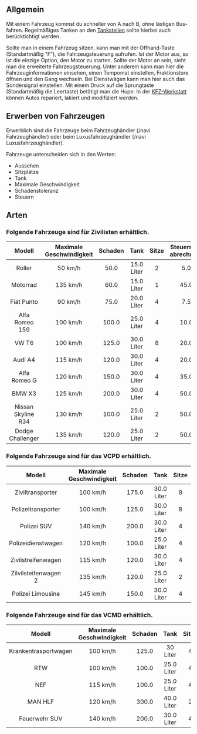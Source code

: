 ## Allgemein

Mit einem Fahrzeug kommst du schneller von A nach B, ohne lästigen Bus-fahren. Regelmäßiges Tanken an den [Tankstellen](pages/biz/tankstelle) sollte hierbei auch berücktichtigt werden.

Sollte man in einem Fahrzeug sitzen, kann man mit der Offhand-Taste (Standartmäßig "F"), die Fahrzeugsteuerung aufrufen. Ist der Motor aus, so ist die einzige Option, den Motor zu starten. Sollte der Motor an sein, sieht man die erweiterte Fahrzeugsteuerung. Unter anderem kann man hier die Fahrzeuginformationen einsehen, einen Tempomat einstellen, Fraktionstore öffnen und den Gang wechseln. Bei Dienstwägen kann man hier auch das Sondersignal einstellen. Mit einem Druck auf die Sprungtaste (Standartmäßig die Leertaste) betätigt man die Hupe. 
In der [KFZ-Werkstatt](pages/fahrzeuge/kfz-werkstatt) können Autos repariert, lakiert und modifiziert werden.

## Erwerben von Fahrzeugen
Erwerblich sind die Fahrzeuge beim Fahrzeughändler (/navi Fahrzeughändler) oder beim Luxusfahrzeughändler (/navi Luxusfahrzeughändler).

Fahrzeuge unterscheiden sich in den Werten:
- Aussehen
- Sitzplätze
- Tank
- Maximale Geschwindigkeit
- Schadenstoleranz
- Steuern

## Arten
### Folgende Fahrzeuge sind für Zivilisten erhältlich.

| Modell | Maximale Geschwindigkeit | Schaden | Tank | Sitze | Steuern (pro abrechnung) | Preis |
|:-:|:-:|:-:|:-:|:-:|:-:|:-:|
| Roller| 50 km/h | 50.0 | 15.0 Liter | 2 | 5.0€ | 1500.0€ |
| Motorrad | 135 km/h | 60.0 | 15.0 Liter | 1 | 45.0€ | 11000.0€ |
| Fiat Punto | 90 km/h | 75.0 | 20.0 Liter | 4 | 7.5€ | 2000.0€ |
| Alfa Romeo 159 | 100 km/h | 100.0 | 25.0 Liter | 4 | 10.0€ | 3500.0€ |
| VW T6 | 100 km/h | 125.0 | 30.0 Liter | 8 | 20.0€ | 5500.0€ |
| Audi A4 | 115 km/h | 120.0 | 30.0 Liter | 4 | 20.0€ | 7950.0€ |
| Alfa Romeo G | 120 km/h | 150.0 | 30.0 Liter | 4 | 35.0€ | 10000.0€ |
| BMW X3 | 125 km/h |200.0 | 30.0 Liter | 4 | 50.0€ | 14500.0€ |
| Nissan Skyline R34 | 130 km/h | 100.0 | 25.0 Liter | 2 | 50.0€ | 18000.0€ |
| Dodge Challenger | 135 km/h | 120.0 | 25.0 Liter | 2 | 50.0€ | 18500.0€ |

### Folgende Fahrzeuge sind für das VCPD erhältlich.

| Modell | Maximale Geschwindigkeit | Schaden | Tank | Sitze | Steuern (pro abrechnung) | Preis |
|:-:|:-:|:-:|:-:|:-:|:-:|:-:|
| Ziviltransporter | 100 km/h |175.0 | 30.0 Liter | 8 | - | 6500.0€ |
| Polizeitransporter | 100 km/h | 125.0 | 30.0 Liter | 8 | - | 5500€ |
| Polizei SUV | 140 km/h | 200.0 | 30.0 Liter | 4 | - | 14500.0€ |
| Polizeidienstwagen | 120 km/h | 100.0 | 25.0 Liter | 4 | - | 3250.0€ |
| Zivilstreifenwagen | 115 km/h | 120.0 | 30.0 Liter | 4 | - | 13500.0€ |
| Zilvilsteifenwagen 2 | 135 km/h | 120.0 | 25.0 Liter | 2 | - | 18500.0€ |
| Polizei Limousine | 145 km/h | 150.0 | 30.0 Liter | 4 | - | 10000.0€ |

### Folgende Fahrzeuge sind für das VCMD erhältlich.

| Modell | Maximale Geschwindigkeit | Schaden | Tank | Sitze | Steuern (pro abrechnung) | Preis |
|:-:|:-:|:-:|:-:|:-:|:-:|:-:|
| Krankentrasportwagen | 100 km/h | 125.0 | 30 Liter | 4 | - | 5500€ |
| RTW | 100 km/h | 100.0 | 25.0 Liter | 4 | - | 4650.0€ |
| NEF | 115 km/h | 100.0 | 25.0 Liter | 4 | - | 12500.0€ |
| MAN HLF | 120 km/h | 300.0 | 40.0 Liter | 2 | - | 10000.0€ |
| Feuerwehr SUV | 140 km/h | 200.0 | 30.0 Liter | 4 | 14500.0€ |
